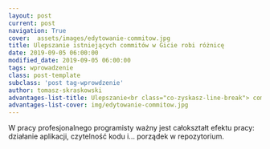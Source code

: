 ```yaml
---
layout: post
current: post
navigation: True
cover:  assets/images/edytowanie-commitow.jpg
title: Ulepszanie istniejących commitów w Gicie robi różnicę
date: 2019-09-05 06:00:00
modified_date: 2019-09-05 06:00:00
tags: wprowadzenie
class: post-template
subclass: 'post tag-wprowdzenie'
author: tomasz-skraskowski
advantages-list-title: Ulepszanie<br class="co-zyskasz-line-break"> commitów
advantages-list-cover: img/edytowanie-commitow.jpg
---
```


W pracy profesjonalnego programisty ważny jest całokształt efektu pracy: działanie aplikacji, czytelność kodu i... porządek w repozytorium.

<!-- 
Edytowanie istniejących commitów - rebase interactive, commit ammend, reset
rebase<br>rebase &#45;&#45;interactive<br>commit &#45;&#45;amend<br>reset.
-->
